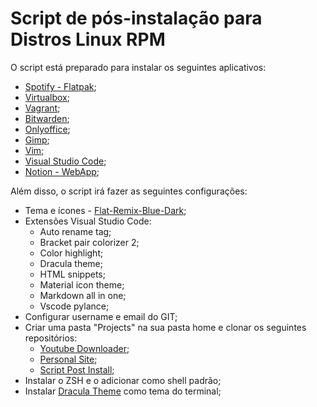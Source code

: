 # Script de pós-instalação para Distros Linux RPM

O script está preparado para instalar os seguintes aplicativos:
- [Spotify - Flatpak](https://www.spotify.com);
- [Virtualbox](https://www.virtualbox.org/);
- [Vagrant](https://www.vagrantup.com/);
- [Bitwarden](https://bitwarden.com/);
- [Onlyoffice](https://www.onlyoffice.com);
- [Gimp](https://www.gimp.org/);
- [Vim](https://www.vim.org/);
- [Visual Studio Code](https://code.visualstudio.com/);
- [Notion - WebApp](https://www.notion.so/);

Além disso, o script irá fazer as seguintes configurações:
- Tema e ícones - [Flat-Remix-Blue-Dark](https://www.gnome-look.org/p/1214931/);
- Extensões Visual Studio Code:
  - Auto rename tag;
  - Bracket pair colorizer 2;
  - Color highlight;
  - Dracula theme;
  - HTML snippets;
  - Material icon theme;
  - Markdown all in one;
  - Vscode pylance;
- Configurar username e email do GIT;
- Criar uma pasta "Projects" na sua pasta home e clonar os seguintes repositórios:
  - [Youtube Downloader](https://github.com/marcoswb/youtube_downloader);
  - [Personal Site](https://github.com/marcoswb/personal-site);
  - [Script Post Install](https://github.com/marcoswb/script-pos-install);
- Instalar o ZSH e o adicionar como shell padrão;
- Instalar [Dracula Theme](https://github.com/dracula/gnome-terminal) como tema do terminal;

